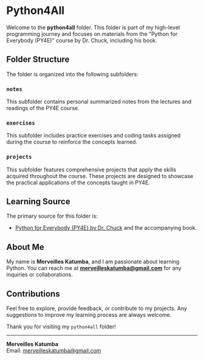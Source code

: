 # Python4All

Welcome to the **python4all** folder. This folder is part of my high-level programming journey and focuses on materials from the "Python for Everybody (PY4E)" course by Dr. Chuck, including his book.

## Folder Structure

The folder is organized into the following subfolders:

### `notes`

This subfolder contains personal summarized notes from the lectures and readings of the PY4E course.

### `exercises`

This subfolder includes practice exercises and coding tasks assigned during the course to reinforce the concepts learned.

### `projects`

This subfolder features comprehensive projects that apply the skills acquired throughout the course. These projects are designed to showcase the practical applications of the concepts taught in PY4E.

## Learning Source

The primary source for this folder is:

- [Python for Everybody (PY4E) by Dr. Chuck](https://www.py4e.com/) and the accompanying book.

## About Me

My name is **Merveilles Katumba**, and I am passionate about learning Python. You can reach me at **[merveilleskatumba@gmail.com](mailto:merveilleskatumba@gmail.com)** for any inquiries or collaborations.

## Contributions

Feel free to explore, provide feedback, or contribute to my projects. Any suggestions to improve my learning process are always welcome.

Thank you for visiting my `python4all` folder!

---

**Merveilles Katumba**  
Email: [merveilleskatumba@gmail.com](mailto:merveilleskatumba@gmail.com)

